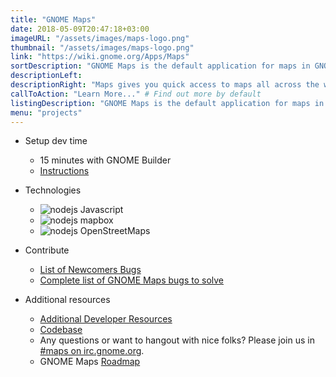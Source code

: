 ```yaml
---
title: "GNOME Maps"
date: 2018-05-09T20:47:18+03:00
imageURL: "/assets/images/maps-logo.png"
thumbnail: "/assets/images/maps-logo.png"
link: "https://wiki.gnome.org/Apps/Maps"
sortDescription: "GNOME Maps is the default application for maps in GNOME which serves millions of people worldwide. It's simple and written in Javascript using the collaborative OpenStreetMap database."
descriptionLeft:
descriptionRight: "Maps gives you quick access to maps all across the world. We use the collaborative OpenStreetMap database, enabling our users to make smaller changes to places and points-of-interests. The map tiles are provided to us by mapbox."
callToAction: "Learn More..." # Find out more by default
listingDescription: "GNOME Maps is the default application for maps in GNOME which serves millions of people worldwide." # The description of the project for the project listing, if no description is provided the content of the sortDescription will be used
menu: "projects"
---
```


* Setup dev time

  - 15 minutes with GNOME Builder
  - [Instructions](https://wiki.gnome.org/Newcomers/BuildGnome)

* Technologies

  - ![nodejs](/assets/images/js.jpg) Javascript
  - ![nodejs](/assets/images/mapbox-logo.jpg) mapbox
  - ![nodejs](/assets/images/osm-logo.jpg) OpenStreetMaps

* Contribute

  - [List of Newcomers Bugs](https://bugzilla.gnome.org/buglist.cgi?product=gnome-maps&bug_status=UNCONFIRMED&bug_status=NEW&bug_status=ASSIGNED&bug_status=REOPENED&keywords=newcomers&resolution=---&columnlist=component%2Cchangeddate%2Cbug_severity%2Cpriority%2Cshort_desc&order=changeddate%20DESC%2Ccomponent&list_id=64327)
  - [Complete list of GNOME Maps bugs to solve](https://bugzilla.gnome.org/buglist.cgi?quicksearch=product%3A%22gnome-maps%22%20&list_id=88924)

* Additional resources

  - [Additional Developer Resources](https://wiki.gnome.org/Apps/Maps/Resources)
  - [Codebase](https://git.gnome.org/)
  - Any questions or want to hangout with nice folks? Please join us in [#maps on irc.gnome.org](irc://irc.gnome.org/%23polari).
  - GNOME Maps [Roadmap](https://wiki.gnome.org/Apps/Maps/Roadmap)
